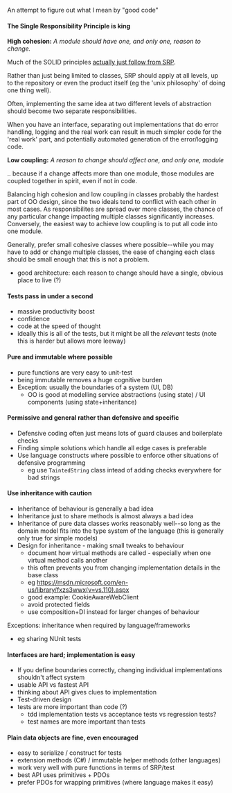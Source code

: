 An attempt to figure out what I mean by "good code"

#### The Single Responsibility Principle is king

**High cohesion:** *A module should have one, and only one, reason to change.*

Much of the SOLID principles [actually just follow from SRP](solid-vs-srp.md).

Rather than just being limited to classes, SRP should apply at all levels, up to the repository or even the product itself
(eg the 'unix philosophy' of doing one thing well).

Often, implementing the same idea at two different levels of abstraction should become two separate responsibilities.

When you have an interface, separating out implementations that do error handling, logging and the real work can result in
much simpler code for the 'real work' part, and potentially automated generation of the error/logging code.

**Low coupling:** *A reason to change should affect one, and only one, module*

.. because if a change affects more than one module, those modules are coupled together in spirit, even if not in code.

Balancing high cohesion and low coupling in classes probably the hardest part of OO design, since the two ideals tend
to conflict with each other in most cases. As responsibilites are spread over more classes, the chance of any particular
change impacting multiple classes significantly increases. Conversely, the easiest way to achieve low coupling is to
put all code into one module.

Generally, prefer small cohesive classes where possible--while you may have to add or change multiple classes, the ease of
changing each class should be small enough that this is not a problem.

- good architecture: each reason to change should have a single, obvious place to live (?)

#### Tests pass in under a second
- massive productivity boost
- confidence
- code at the speed of thought
- ideally this is all of the tests, but it might be all the *relevant* tests (note this is harder but allows more leeway)

#### Pure and immutable where possible
- pure functions are very easy to unit-test
- being immutable removes a huge cognitive burden
- Exception: usually the boundaries of a system (UI, DB)
  - OO is good at modelling service abstractions (using state) / UI components (using state+inheritance)

#### Permissive and general rather than defensive and specific
- Defensive coding often just means lots of guard clauses and boilerplate checks
- Finding simple solutions which handle all edge cases is preferable
- Use language constructs where possible to enforce other situations of defensive programming
  - eg use `TaintedString` class intead of adding checks everywhere for bad strings

#### Use inheritance with caution
- Inheritance of behaviour is generally a bad idea
- Inheritance just to share methods is almost always a bad idea
- Inheritance of pure data classes works reasonably well--so long as the domain model fits into the type
system of the language (this is generally only true for simple models)
- Design for inheritance - making small tweaks to behaviour
  - document how virtual methods are called - especially when one virtual method calls another
  - this often prevents you from changing implementation details in the base class
  - eg https://msdn.microsoft.com/en-us/library/fxzs3wwx(v=vs.110).aspx
  - good example: CookieAwareWebClient
  - avoid protected fields
  - use composition+DI instead for larger changes of behaviour

Exceptions: inheritance when required by language/frameworks
- eg sharing NUnit tests

#### Interfaces are hard; implementation is easy
- If you define boundaries correctly, changing individual implementations shouldn't affect system
- usable API vs fastest API
- thinking about API gives clues to implementation
- Test-driven design
- tests are more important than code (?)
  - tdd implementation tests vs acceptance tests vs regression tests?
  - test names are more important than tests

#### Plain data objects are fine, even encouraged
- easy to serialize / construct for tests
- extension methods (C#) / immutable helper methods (other languages)
- work very well with pure functions in terms of SRP/test
- best API uses primitives + PDOs
- prefer PDOs for wrapping primitives (where language makes it easy)
